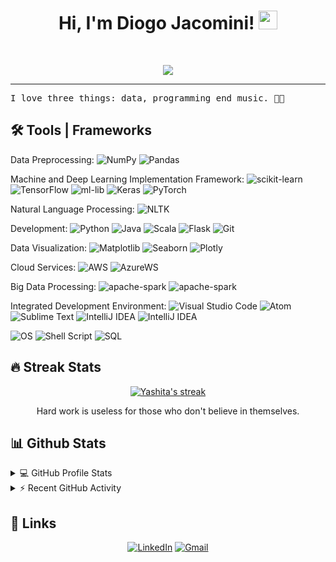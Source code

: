 <h1 align="center">
Hi, I'm Diogo Jacomini!
  <img src="https://media.giphy.com/media/hvRJCLFzcasrR4ia7z/giphy.gif" width="30"></h1>
 <!--<img src="https://gpvc.arturio.dev/diogojacomini" alt="Profile views" align='right'/> <a href="https://github.com/diogojacomini/diogojacomini/"> </a> -->
<br/>

<!-- Typing SVG by DenverCoder1 - https://github.com/DenverCoder1/readme-typing-svg -->
<p align="center">
  <a href="https://github.com/DenverCoder1/readme-typing-svg"><img src="https://readme-typing-svg.herokuapp.com?color=%2336BCF7&center=true&lines=Data+Scientist;Data+Engineering;Always+learning+new+things"></a>
</p>
<hr/>
<samp>
I love three things: data, programming end music. 👩‍💻
<br/>
</samp>


## 🛠️ Tools | Frameworks

Data Preprocessing: <a><img alt="NumPy" src="https://img.shields.io/badge/Numpy%20-%23013243.svg?logo=numpy&logoColor=white"></a> <a><img alt="Pandas" src="https://img.shields.io/badge/Pandas%20-%23150458.svg?logo=pandas&logoColor=white"></a>

Machine and Deep Learning Implementation Framework: <a><img alt="scikit-learn" src="https://img.shields.io/badge/scikit learn%20-%23150458.svg?logo=scikit-learn&logoColor=white"></a> <a><img alt="TensorFlow" src="https://img.shields.io/badge/TensorFlow%20-%23FF6F00.svg?logo=TensorFlow&logoColor=white"></a> <a><img alt="ml-lib" src="https://img.shields.io/badge/MLlib-21759B?logo=MLlibb&logoColor=white"></a> <a><img alt="Keras" src="https://img.shields.io/badge/Keras%20-%23D00000.svg?logo=Keras&logoColor=white"></a> <a><img alt="PyTorch" src="https://img.shields.io/badge/PyTorch%20-%2314354C.svg?logo=Pytorch"></a>

Natural Language Processing: <a><img alt="NLTK" src="https://img.shields.io/badge/-NLTK-white"></a>

Development: <a><img alt="Python" src="https://img.shields.io/badge/Python%20-%2314354C.svg?logo=python&logoColor=white"></a> <a><img alt="Java" src="https://img.shields.io/badge/Java-%23007396.svg?logo=java&logoColor=white"></a> <a><img alt="Scala" src="https://img.shields.io/badge/Scala-%23007396.svg?logo=scala&logoColor=white"></a> <a><img alt="Flask" src="https://img.shields.io/badge/Flask%20-%2314354C.svg?logo=flask"></a> <a><img alt="Git" src="https://img.shields.io/badge/Git%20-%23F05033.svg?logo=git&logoColor=white"></a>

Data Visualization: <a><img alt="Matplotlib" src="https://img.shields.io/badge/Matplotlib-%23007396.svg?logo=Matplotlib"></a> <a><img alt="Seaborn" src="https://img.shields.io/badge/Seaborn-%23007396.svg?logo=Seaborn"></a> <a><img alt="Plotly" src="https://img.shields.io/badge/Plotly-%23007396.svg?logo=Plotly"></a>

Cloud Services: <a><img alt="AWS" src="https://img.shields.io/badge/AWS%20-%23430098.svg?logo=amazon-aws&logoColor=white"></a> <a><img alt="AzureWS" src="https://img.shields.io/badge/Azure%20-%23430098.svg?logo=microsoft-azure&logoColor=white"></a>

Big Data Processing: <a><img alt="apache-spark" src="https://img.shields.io/badge/Spark%20-%23150458.svg?logo=apache-spark"></a> <a><img alt="apache-spark" src="https://img.shields.io/badge/MapReduce%20-%23150458.svg?logo=MapReduce"></a> 

Integrated Development Environment: <a><img alt="Visual Studio Code" src="https://img.shields.io/badge/Visual%20Studio%20Code-0078d7.svg?logo=visual-studio-code&logoColor=white"></a> <a><img alt="Atom" src="https://img.shields.io/badge/Atom-3DDC84?logo=atom&logoColor=white"></a> <a><img alt="Sublime Text" src="https://img.shields.io/badge/-Sublime%20Text-302E31?logo=sublime-text&logoColor=white"></a> <a><img alt="IntelliJ IDEA" src="https://img.shields.io/badge/IntelliJ-%23F37626.svg?logo=IntelliJ IDEA&logoColor=white"></a> <a><img alt="IntelliJ IDEA" src="https://img.shields.io/badge/PyCharm%20-%23150458.svg?logo=PyCharm"></a>


<a><img alt="OS" src="https://img.shields.io/badge/OS-Linux-informational?style=flat&logo=linux&logoColor=white&color=6aa6f8"></a> <a><img alt="Shell Script" src="https://img.shields.io/badge/-Shell Script-141E24?logo=gnu-bash&logoColor=white"></a> <a><img alt="SQL" src="https://img.shields.io/badge/SQL%20-%23025E8C.svg?logo=amazon-dynamodb&logoColor=white"></a> 

## 🔥 Streak Stats

<!-- GitHub Readme Streak Stats - https://github.com/DenverCoder1/github-readme-streak-stats -->
<p align="center">
  <a href="https://github.com/DenverCoder1/github-readme-streak-stats">
    <img title="🔥 Get streak stats for your profile at git.io/streak-stats" alt="Yashita's streak" src="https://github-readme-streak-stats.herokuapp.com/?user=diogojacomini&theme=monokai-metallian&hide_border=true"/>
  </a>
  <p align="center"> Hard work is useless for those who don't believe in themselves. </p>
</p>

## 📊 Github Stats

<!-- https://github.com/anuraghazra/github-readme-stats -->
<details> 
  <summary>💻 GitHub Profile Stats</summary>
  <br/>
    <a href="https://github.com/anuraghazra/github-readme-stats"><img alt="Yashita's Github Stats" src="https://github-readme-stats.vercel.app/api?username=diogojacomini&show_icons=true&count_private=true&theme=react&hide_border=true&bg_color=1F222E&title_color=F85D7F&icon_color=F8D866" height="192px"/></a>
  <a href="https://github.com/anuraghazra/github-readme-stats"><img alt="Yashita's Top Languages" src="https://github-readme-stats.vercel.app/api/top-langs/?username=diogojacomini&langs_count=8&layout=compact&theme=react&hide_border=true&bg_color=1F222E&title_color=F85D7F&icon_color=F8D866" height="192px"/></a>
  <br/>
  <b>Note:</b> Top languages is only a metric of the languages my public code consists of and doesn't reflect experience or skill level.
</details>

<!-- https://github.com/ashutosh00710/github-readme-activity-graph -->
<details>
  <summary>⚡ Recent GitHub Activity</summary>
  <br/>
   <a href="https://github.com/ashutosh00710/github-readme-activity-graph"><img alt="Yashita's Activity Graph" src="https://activity-graph.herokuapp.com/graph?username=diogojacomini&custom_title=diogojacomini's%20Contribution%20Graph&bg_color=1F222E&color=F8D866&line=F85D7F&point=FFFFFF&hide_border=true" /></a>
  <br/>
</details>

<!-- https://github.com/sisodiya2421 -->
## 🔗 Links
<p align="center">
	<a href="https://www.linkedin.com/in/diogojacomini/" target="_blank"><img src="https://img.shields.io/badge/linkedin-0A66C2?style=for-the-badge&logo=linkedin&logoColor=white" alt="LinkedIn"/></a>
	<a href="mailto:diogo.jacomini2@gmail.com" target="_blank"><img src="https://img.shields.io/badge/gmail-0A66C2?style=for-the-badge&logo=gmail&logoColor=white" alt="Gmail"/></a>
</p>
